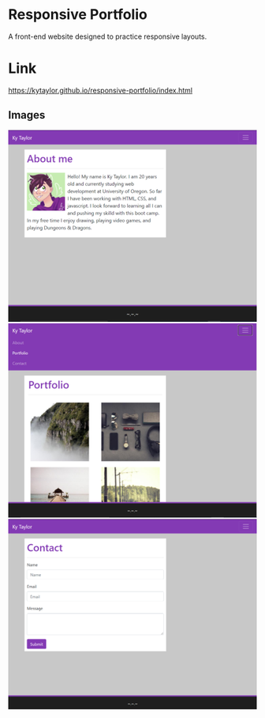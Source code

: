 # Responsive Portfolio

A front-end website designed to practice responsive layouts.

# Link
https://kytaylor.github.io/responsive-portfolio/index.html

## Images

![Image1](https://github.com/kytaylor/responsive-portfolio/blob/main/assets/portfoliopic1.png)
![Image2](https://github.com/kytaylor/responsive-portfolio/blob/main/assets/portfoliopic2.png)
![Image3](https://github.com/kytaylor/responsive-portfolio/blob/main/assets/portfoliopic3.png)